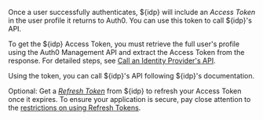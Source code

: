 Once a user successfully authenticates, ${idp} will include an <dfn data-key="access-token">Access Token</dfn> in the user profile it returns to Auth0. You can use this token to call ${idp}'s API.

To get the ${idp} Access Token, you must retrieve the full user's profile using the Auth0 Management API and extract the Access Token from the response. For detailed steps, see [Call an Identity Provider's API](/connections/calling-an-external-idp-api).

Using the token, you can call ${idp}'s API following ${idp}'s documentation.

Optional: Get a <dfn data-key="refresh-token">[Refresh Token](/tokens/concepts/refresh-token/current#get-a-refresh-token)</dfn> from ${idp} to refresh your Access Token once it expires. To ensure your application is secure, pay close attention to the [restrictions on using Refresh Tokens](/tokens/concepts/refresh-token/current#restrictions-on-refresh-token-usage).